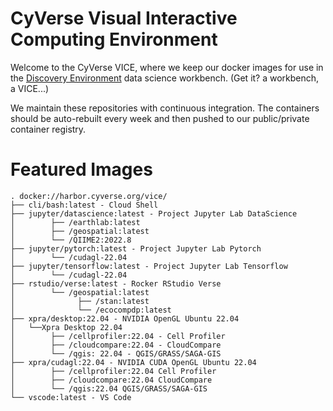 # CyVerse Visual Interactive Computing Environment

Welcome to the CyVerse VICE, where we keep our docker images for use in the [Discovery Environment](https://de.cyverse.org) data science workbench. 
(Get it? a workbench, a VICE...)

We maintain these repositories with continuous integration. The containers should be auto-rebuilt every week and then pushed to our public/private container registry.

# Featured Images
```{bash}
. docker://harbor.cyverse.org/vice/ 
├── cli/bash:latest - Cloud Shell
├── jupyter/datascience:latest - Project Jupyter Lab DataScience
│        ├── /earthlab:latest 
│        ├── /geospatial:latest
│        └── /QIIME2:2022.8
├── jupyter/pytorch:latest - Project Jupyter Lab Pytorch
│        └── /cudagl-22.04 
├── jupyter/tensorflow:latest - Project Jupyter Lab Tensorflow
│        └── /cudagl-22.04
├── rstudio/verse:latest - Rocker RStudio Verse
│        └── /geospatial:latest 
│              ├── /stan:latest
│              └── /ecocompdp:latest 
├── xpra/desktop:22.04 - NVIDIA OpenGL Ubuntu 22.04
│   └──Xpra Desktop 22.04
│        ├── /cellprofiler:22.04 - Cell Profiler 
│        ├── /cloudcompare:22.04 - CloudCompare
│        └── /qgis: 22.04 - QGIS/GRASS/SAGA-GIS
├── xpra/cudagl:22.04 - NVIDIA CUDA OpenGL Ubuntu 22.04
│        ├── /cellprofiler:22.04 Cell Profiler 
│        ├── /cloudcompare:22.04 CloudCompare
│        └── /qgis:22.04 QGIS/GRASS/SAGA-GIS
└── vscode:latest - VS Code 
```
